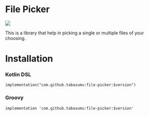 # File Picker

[![](https://jitpack.io/v/tabasumu/file-picker.svg)](https://jitpack.io/#tabasumu/file-picker)

This is a library that help in picking a single or multiple files of your choosing.

# Installation

### Kotlin DSL

```
implementation("com.github.tabasumu:file-picker:$version")
```

### Groovy

```
implementation 'com.github.tabasumu:file-picker:$version'

```